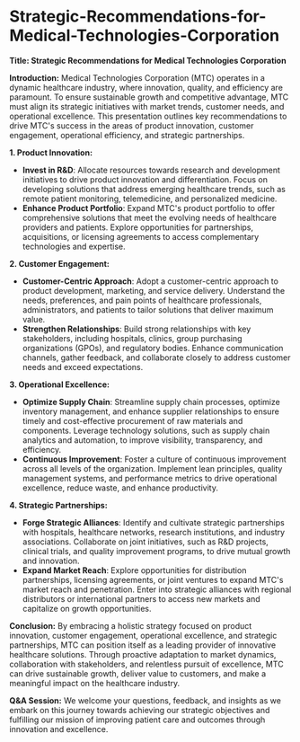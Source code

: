 # Strategic-Recommendations-for-Medical-Technologies-Corporation

**Title: Strategic Recommendations for Medical Technologies Corporation**

**Introduction:**
Medical Technologies Corporation (MTC) operates in a dynamic healthcare industry, where innovation, quality, and efficiency are paramount. To ensure sustainable growth and competitive advantage, MTC must align its strategic initiatives with market trends, customer needs, and operational excellence. This presentation outlines key recommendations to drive MTC's success in the areas of product innovation, customer engagement, operational efficiency, and strategic partnerships.

**1. Product Innovation:**
- **Invest in R&D**: Allocate resources towards research and development initiatives to drive product innovation and differentiation. Focus on developing solutions that address emerging healthcare trends, such as remote patient monitoring, telemedicine, and personalized medicine.
- **Enhance Product Portfolio**: Expand MTC's product portfolio to offer comprehensive solutions that meet the evolving needs of healthcare providers and patients. Explore opportunities for partnerships, acquisitions, or licensing agreements to access complementary technologies and expertise.

**2. Customer Engagement:**
- **Customer-Centric Approach**: Adopt a customer-centric approach to product development, marketing, and service delivery. Understand the needs, preferences, and pain points of healthcare professionals, administrators, and patients to tailor solutions that deliver maximum value.
- **Strengthen Relationships**: Build strong relationships with key stakeholders, including hospitals, clinics, group purchasing organizations (GPOs), and regulatory bodies. Enhance communication channels, gather feedback, and collaborate closely to address customer needs and exceed expectations.

**3. Operational Excellence:**
- **Optimize Supply Chain**: Streamline supply chain processes, optimize inventory management, and enhance supplier relationships to ensure timely and cost-effective procurement of raw materials and components. Leverage technology solutions, such as supply chain analytics and automation, to improve visibility, transparency, and efficiency.
- **Continuous Improvement**: Foster a culture of continuous improvement across all levels of the organization. Implement lean principles, quality management systems, and performance metrics to drive operational excellence, reduce waste, and enhance productivity.

**4. Strategic Partnerships:**
- **Forge Strategic Alliances**: Identify and cultivate strategic partnerships with hospitals, healthcare networks, research institutions, and industry associations. Collaborate on joint initiatives, such as R&D projects, clinical trials, and quality improvement programs, to drive mutual growth and innovation.
- **Expand Market Reach**: Explore opportunities for distribution partnerships, licensing agreements, or joint ventures to expand MTC's market reach and penetration. Enter into strategic alliances with regional distributors or international partners to access new markets and capitalize on growth opportunities.

**Conclusion:**
By embracing a holistic strategy focused on product innovation, customer engagement, operational excellence, and strategic partnerships, MTC can position itself as a leading provider of innovative healthcare solutions. Through proactive adaptation to market dynamics, collaboration with stakeholders, and relentless pursuit of excellence, MTC can drive sustainable growth, deliver value to customers, and make a meaningful impact on the healthcare industry.

**Q&A Session:**
We welcome your questions, feedback, and insights as we embark on this journey towards achieving our strategic objectives and fulfilling our mission of improving patient care and outcomes through innovation and excellence.
